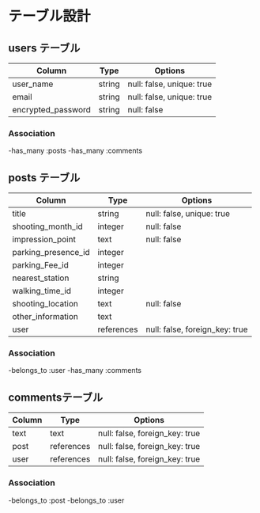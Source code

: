 # テーブル設計

## users テーブル

| Column              | Type        | Options                        |
| ------------------- | ----------- | ------------------------------ |
| user_name           | string      | null: false, unique: true      |
| email               | string      | null: false, unique: true      |
| encrypted_password  | string      | null: false                    |

### Association

-has_many :posts
-has_many :comments

## posts テーブル

| Column              | Type        | Options                        |
| ------------------- | ----------- | ------------------------------ |
| title               | string      | null: false, unique: true      | 
| shooting_month_id   | integer     | null: false                    | 
| impression_point    | text        | null: false                    | 
| parking_presence_id | integer     |                                | 
| parking_Fee_id      | integer     |                                | 
| nearest_station     | string      |                                | 
| walking_time_id     | integer     |                                | 
| shooting_location   | text        | null: false                    | 
| other_information   | text        |                                | 
| user                | references  | null: false, foreign_key: true | 

### Association

-belongs_to :user
-has_many   :comments

## commentsテーブル

| Column             | Type        | Options                         |
| ------------------ | ----------- | ------------------------------- |
| text               | text        | null: false, foreign_key: true  | 
| post               | references  | null: false, foreign_key: true  | 
| user               | references  | null: false, foreign_key: true  | 

### Association

-belongs_to :post
-belongs_to :user